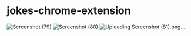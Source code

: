 # jokes-chrome-extension
![Screenshot (79)](https://user-images.githubusercontent.com/85377449/154877560-963249f3-41d7-4791-9733-dbe74b46fd9e.png)
![Screenshot (80)](https://user-images.githubusercontent.com/85377449/154877561-b94abf22-bd57-4333-974f-47c724eef6dd.png)
![Uploading Screenshot (81).png…]()
